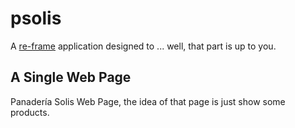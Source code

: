 # psolis

A [re-frame](https://github.com/day8/re-frame) application designed to ... well, that part is up to
you.

## A Single Web Page

Panadería Solis Web Page, the idea of that page is just show some products.
